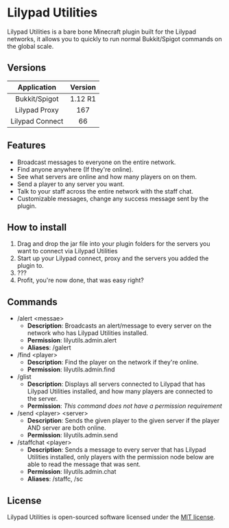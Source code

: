Lilypad Utilities
================

Lilypad Utilities is a bare bone Minecraft plugin built for the Lilypad networks, it allows you to quickly to run normal Bukkit/Spigot commands on the global scale.

## Versions

| Application | Version |
|:---:|:---:|
| Bukkit/Spigot | 1.12 R1 |
| Lilypad Proxy | 167 |
| Lilypad Connect | 66 |

## Features

 - Broadcast messages to everyone on the entire network.
 - Find anyone anywhere (If they're online).
 - See what servers are online and how many players on on them.
 - Send a player to any server you want.
 - Talk to your staff across the entire network with the staff chat.
 - Customizable messages, change any success message sent by the plugin.

## How to install

 1. Drag and drop the jar file into your plugin folders for the servers you want to connect via Lilypad Utilities
 2. Start up your Lilypad connect, proxy and the servers you added the plugin to.
 3. ???
 4. Profit, you're now done, that was easy right?

## Commands

 - /alert \<messae\>
   - **Description**: Broadcasts an alert/message to every server on the network who has Lilypad Utilities installed.
   - **Permission**: lilyutils.admin.alert
   - **Aliases**: /galert
 - /find \<player\>
   - **Description**: Find the player on the network if they're online.
   - **Permission**: lilyutils.admin.find
 - /glist
   - **Description**: Displays all servers connected to Lilypad that has Lilypad Utilities installed, and how many players are connected to the server.
   - **Permission**: _This command does not have a permission requirement_
 - /send \<player\> \<server\>
   - **Description**: Sends the given player to the given server if the player AND server are both online.
   - **Permission**: lilyutils.admin.send
 - /staffchat \<player\>
   - **Description**: Sends a message to every server that has Lilypad Utilities installed, only players with the permission node below are able to read the message that was sent.
   - **Permission**: lilyutils.admin.chat
   - **Aliases**: /staffc, /sc

## License

Lilypad Utilities is open-sourced software licensed under the [MIT license](http://opensource.org/licenses/MIT).
